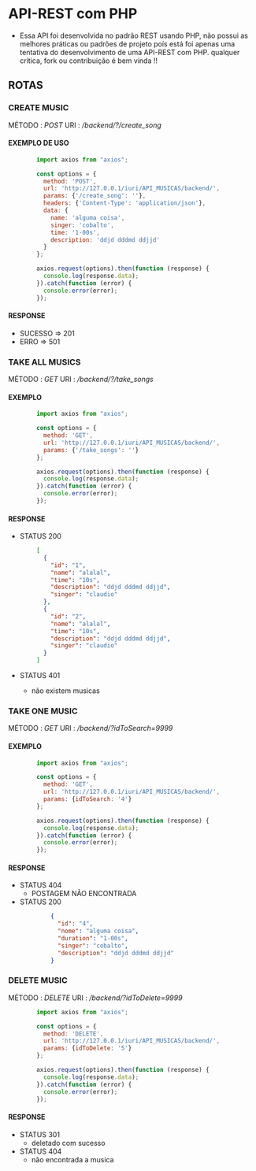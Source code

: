 # API-REST com PHP

- Essa API foi desenvolvida no padrão REST usando PHP, não possui as melhores práticas ou padrões de projeto poís está foi apenas uma tentativa do desenvolvimento de uma API-REST com PHP. qualquer crítica, fork ou contribuição é bem vinda !!

## ROTAS 

### CREATE MUSIC

MÉTODO : *POST* 
URI    : */backend/?/create_song*

#### EXEMPLO DE USO

```js
		import axios from "axios";

		const options = {
		  method: 'POST',
		  url: 'http://127.0.0.1/iuri/API_MUSICAS/backend/',
		  params: {'/create_song': ''},
		  headers: {'Content-Type': 'application/json'},
		  data: {
		    name: 'alguma coisa',
		    singer: 'cobalto',
		    time: '1-00s',
		    description: 'ddjd dddmd ddjjd'
		  }
		};

		axios.request(options).then(function (response) {
		  console.log(response.data);
		}).catch(function (error) {
		  console.error(error);
		});
```

#### RESPONSE

- SUCESSO => 201
- ERRO => 501

### TAKE ALL MUSICS

MÉTODO : *GET* 
URI    : */backend/?/take_songs*

#### EXEMPLO 

```js
		import axios from "axios";

		const options = {
		  method: 'GET',
		  url: 'http://127.0.0.1/iuri/API_MUSICAS/backend/',
		  params: {'/take_songs': ''}
		};

		axios.request(options).then(function (response) {
		  console.log(response.data);
		}).catch(function (error) {
		  console.error(error);
		});
```

#### RESPONSE

- STATUS 200

```json
		[
		  {
		    "id": "1",
		    "name": "alalal",
		    "time": "10s",
		    "description": "ddjd dddmd ddjjd",
		    "singer": "claudio"
		  },
		  {
		    "id": "2",
		    "name": "alalal",
		    "time": "10s",
		    "description": "ddjd dddmd ddjjd",
		    "singer": "claudio"
		  }
		]
```

- STATUS 401

	- não existem musicas

### TAKE ONE MUSIC

MÉTODO : *GET* 
URI    : */backend/?idToSearch=9999*

#### EXEMPLO

```js
		import axios from "axios";

		const options = {
		  method: 'GET',
		  url: 'http://127.0.0.1/iuri/API_MUSICAS/backend/',
		  params: {idToSearch: '4'}
		};

		axios.request(options).then(function (response) {
		  console.log(response.data);
		}).catch(function (error) {
		  console.error(error);
		});
```

#### RESPONSE

- STATUS 404
	- POSTAGEM NÃO ENCONTRADA
- STATUS 200
```json
			{
			  "id": "4",
			  "nome": "alguma coisa",
			  "duration": "1-00s",
			  "singer": "cobalto",
			  "description": "ddjd dddmd ddjjd"
			}
```

### DELETE MUSIC

MÉTODO : *DELETE*
URI    : */backend/?idToDelete=9999*

```js
		import axios from "axios";

		const options = {
		  method: 'DELETE',
		  url: 'http://127.0.0.1/iuri/API_MUSICAS/backend/',
		  params: {idToDelete: '5'}
		};

		axios.request(options).then(function (response) {
		  console.log(response.data);
		}).catch(function (error) {
		  console.error(error);
		});
```

#### RESPONSE 
- STATUS 301
	- deletado com sucesso
- STATUS 404
	- não encontrada a musica
